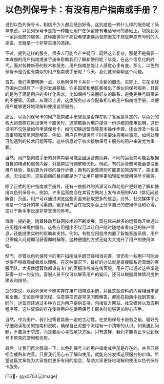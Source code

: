 # 以色列保号卡：有没有用户指南或手册？

说到以色列保号卡，相信不少人都会感到好奇。这到底是一种什么样的服务呢？简单来说，以色列保号卡是指一种能让用户在保留原有电话号码的基础上，切换到另一家运营商的服务。这种服务对于那些希望更换运营商但又不想放弃原有号码的人来说，无疑是一个非常实用的选择。

不过，提到这样的服务，很多人可能会产生疑问：既然这么复杂，那是不是需要一本详细的用户指南或者手册来帮助我们了解和使用呢？毕竟，在这个信息化的时代，面对各种新奇的技术和服务，用户指南总能让人感觉心里有底。那么，以色列保号卡是否也有类似的用户指南或手册呢？今天，我们就来聊聊这个问题。

首先，我们需要明确一点，以色列保号卡并非一个全新的概念。实际上，它在全球范围内已经有了一定的发展基础。许多国家和地区都推出了类似的保号服务，其目的是为了满足用户的多样化需求，比如保持与亲朋好友的联系、避免更换号码带来的不便等。因此，从理论上讲，这类服务应该会配备相应的用户指南或手册，以便用户能够更好地理解和使用这项服务。

那么，以色列保号卡的用户指南或手册究竟是否存在呢？答案是肯定的。以色列的各大运营商在推出保号卡服务时，通常都会为用户提供一份详细的使用说明。这份说明不仅包括如何申请保号卡、如何切换运营商等基本操作步骤，还会涉及一些注意事项和常见问题解答。例如，用户在申请保号卡时需要注意哪些事项、如何处理可能遇到的技术问题等等。这些信息对于初次接触保号卡服务的用户来说尤为重要。

当然，用户指南或手册的具体内容可能会因运营商而异。不同的运营商可能会根据自身的特点和服务内容，对指南进行调整和优化。例如，有的运营商可能会更注重用户体验，提供更为详尽的操作步骤；而有的运营商则可能更加简洁明了，突出重点。无论如何，这些指南的目的都是为了让用户能够更加轻松地使用保号卡服务。

除了正式的用户指南或手册外，还有一些额外的资源可以帮助用户更好地了解和使用以色列保号卡。例如，许多运营商会在其官方网站上发布详细的FAQ（常见问题解答）页面，用户可以通过浏览这些页面来获取更多的信息。此外，社交媒体平台也是一个很好的学习渠道。很多用户会在社交平台上分享自己的使用体验和心得，这对于新手来说是非常宝贵的参考。

值得一提的是，随着移动互联网技术的不断发展，现在越来越多的运营商开始通过应用程序来提供服务。这些应用程序不仅可以让用户随时随地查看自己的账户信息，还能提供实时的帮助和支持。例如，有些应用程序内置了智能客服系统，用户只需输入问题即可获得即时解答。这种便捷的方式无疑大大提升了用户的使用体验。

然而，尽管以色列保号卡的用户指南或手册已经相当完善，但仍有一些用户可能会觉得不够直观或者难以理解。在这种情况下，最好的办法就是直接联系运营商的客服团队。大多数运营商都设有专门的客服热线或在线客服，用户可以通过这些渠道获得一对一的支持。客服人员不仅可以解答用户的疑问，还可以根据具体情况提供建议和指导。

总的来说，以色列保号卡确实存在用户指南或手册，并且这些资料的内容相当丰富和全面。无论是申请流程、注意事项还是常见问题解答，都能在指南中找到答案。同时，运营商还通过多种方式为用户提供支持，包括官方网站、社交媒体以及应用程序等。这些资源的存在使得用户在使用保号卡服务时能够更加得心应手。

当然，作为用户，我们也需要具备一定的主动性。在使用保号卡服务之前，最好先仔细阅读相关的指南和说明，确保自己对整个流程有一个清晰的认识。如果遇到问题，不要急于求成，而是要耐心寻找解决方案。只有这样，我们才能真正享受到保号卡带来的便利和优势。

最后，让我们再次强调一下，以色列保号卡的用户指南或手册是存在的，并且已经相当成熟和完善。只要我们用心去了解和使用，就能充分发挥这项服务的价值。希望这篇文章能为大家提供更多有用的信息，帮助大家更好地理解和使用以色列保号卡服务。

[TG💪+ @jx0703 ![Image](https://github.com/user-attachments/assets/dbca1d08-cadb-493c-b0ec-ad6f7a83f270)]